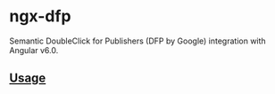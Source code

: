 # ngx-dfp
Semantic DoubleClick for Publishers (DFP by Google) integration with Angular v6.0.

## [Usage](https://github.com/atwwei/ngx-dfp/blob/master/ngx-dfp/README.md)
